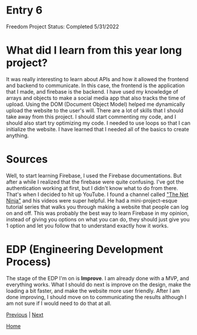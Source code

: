 # Entry 6
Freedom Project Status: Completed 5/31/2022

# What did I learn from this year long project?

It was really interesting to learn about APIs and how it allowed the frontend and backend to communicate. In this case, the frontend is the application that I made, and firebase is the backend. I have used my knowledge of arrays and objects to make a social media app that also tracks the time of upload. Using the DOM (Document Object Model) helped me dynamically upload the website to the user's will. There are a lot of skills that I should take away from this project. I should start commenting my code, and I should also start try optimizing my code. I needed to use loops so that I can initialize the website. I have learned that I needed all of the basics to create anything.

# Sources

Well, to start learning Firebase, I used the Firebase documentations. But after a while I realized that the firebase were quite confusing. I've got the authentication working at first, but I didn't know what to do from there. That's when I decided to hit up YouTube. I found a channel called ["The Net Ninja"](https://www.youtube.com/watch?v=aN1LnNq4z54&list=PL4cUxeGkcC9jUPIes_B8vRjn1_GaplOPQ) and his videos were super helpful. He had a mini-project-esque tutorial series that walks you through making a website that people can log on and off. This was probably the best way to learn Firebase in my opinion, instead of giving you options on what you can do, they should just give you 1 option and let you follow that to understand exactly how it works.

# EDP (Engineering Development Process)

The stage of the EDP I'm on is <b>Improve</b>. I am already done with a MVP, and everything works. What I should do next is improve on the design, make the loading a bit faster, and make the website more user friendly. After I am done improving, I should move on to communicating the results although I am not sure if I would need to do that at all.

[Previous](entry05.md) | [Next](entry07.md)

[Home](../README.md)    